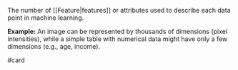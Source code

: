 The number of [[Feature|features]] or attributes used to describe each data point in machine learning.

**Example:**
An image can be represented by thousands of dimensions (pixel intensities), while a simple table with numerical data might have only a few dimensions (e.g., age, income).

#card 